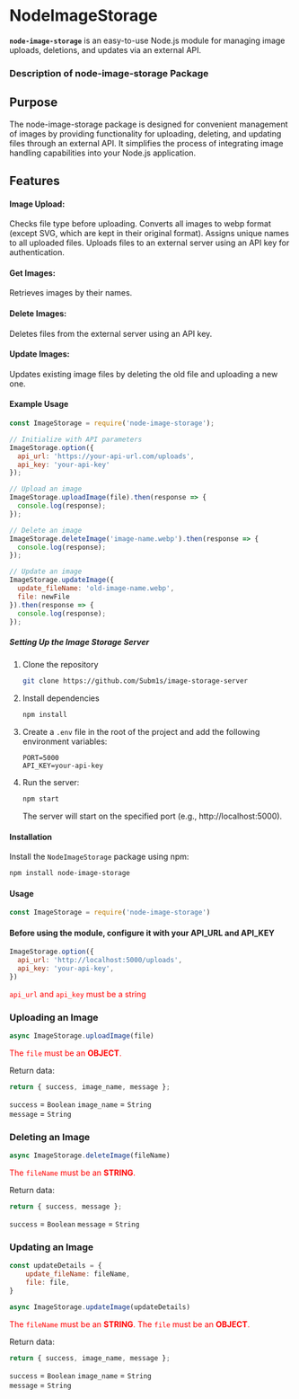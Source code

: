 # NodeImageStorage

**`node-image-storage`** is an easy-to-use Node.js module for managing image uploads, deletions, and updates via an external API.

### Description of node-image-storage Package
## Purpose
The node-image-storage package is designed for convenient management of images by providing functionality for uploading, deleting, and updating files through an external API. It simplifies the process of integrating image handling capabilities into your Node.js application.

## Features

#### Image Upload:
Checks file type before uploading.
Converts all images to webp format (except SVG, which are kept in their original format).
Assigns unique names to all uploaded files.
Uploads files to an external server using an API key for authentication.

#### Get Images:
Retrieves images by their names.

#### Delete Images:
Deletes files from the external server using an API key.

#### Update Images:
Updates existing image files by deleting the old file and uploading a new one.

#### Example Usage
```javascript
const ImageStorage = require('node-image-storage');

// Initialize with API parameters
ImageStorage.option({
  api_url: 'https://your-api-url.com/uploads',
  api_key: 'your-api-key'
});

// Upload an image
ImageStorage.uploadImage(file).then(response => {
  console.log(response);
});

// Delete an image
ImageStorage.deleteImage('image-name.webp').then(response => {
  console.log(response);
});

// Update an image
ImageStorage.updateImage({
  update_fileName: 'old-image-name.webp',
  file: newFile
}).then(response => {
  console.log(response);
});
```

##### Setting Up the Image Storage Server

1. Clone the repository
    ``` bash
    git clone https://github.com/Subm1s/image-storage-server
    ```

2. Install dependencies
    ```bash
    npm install
    ```

3. Create a `.env` file in the root of the project and add the following environment variables:
    ```env
    PORT=5000
    API_KEY=your-api-key
    ```
4. Run the server:

    ```bash
    npm start
    ```
    The server will start on the specified port (e.g., http://localhost:5000).

#### Installation

Install the `NodeImageStorage` package using npm:

```bash
npm install node-image-storage
```

#### Usage
```javascript
const ImageStorage = require('node-image-storage')
```

#### Before using the module, configure it with your API_URL and API_KEY

```javascript
ImageStorage.option({
  api_url: 'http://localhost:5000/uploads',
  api_key: 'your-api-key',
})
```
<span style="color:red">```api_url``` and ```api_key``` must be a string</span>

### Uploading an Image
```javascript
async ImageStorage.uploadImage(file)
```

<span style="color:red">The ```file``` must be an **<span style="color:red">OBJECT**.</span>

Return data:
```javascript
return { success, image_name, message };
```
```success``` = ```Boolean```
```image_name``` = ```String```  
```message``` = ```String```  

### Deleting an Image

```javascript
async ImageStorage.deleteImage(fileName)
```

<span style="color:red">The ```fileName``` must be an **<span style="color:red">STRING**.</span>

Return data:
```javascript
return { success, message };
```
```success``` = ```Boolean```
```message``` = ```String```  

### Updating an Image

```javascript
const updateDetails = {
    update_fileName: fileName,
    file: file,
}

async ImageStorage.updateImage(updateDetails)
```

<span style="color:red">The ```fileName``` must be an **<span style="color:red">STRING**.</span>
    <span style="color:red">The ```file``` must be an **<span style="color:red">OBJECT**.</span>

Return data:
```javascript
return { success, image_name, message };
```
```success``` = ```Boolean```
```image_name``` = ```String```  
```message``` = ```String```  